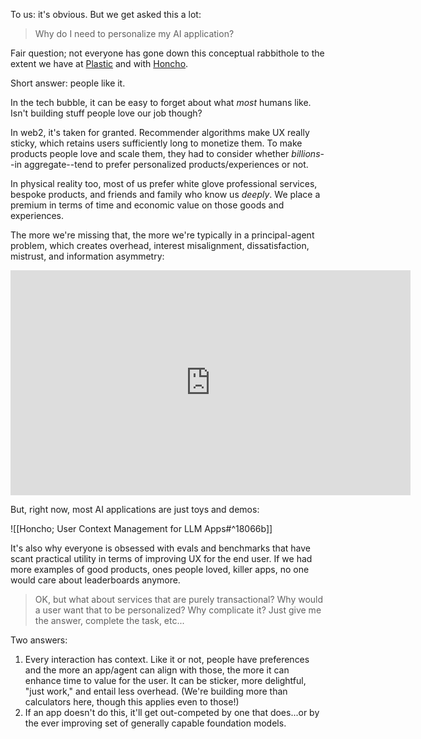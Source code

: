 To us: it's obvious. But we get asked this a lot:

> Why do I need to personalize my AI application?

Fair question; not everyone has gone down this conceptual rabbithole to the extent we have at [Plastic](https://plasticlabs.ai) and with [Honcho](https://honcho.dev).

Short answer: people like it.

In the tech bubble, it can be easy to forget about what *most* humans like. Isn't building stuff people love our job though?

In web2, it's taken for granted. Recommender algorithms make UX really sticky, which retains users sufficiently long to monetize them. To make products people love and scale them, they had to consider whether *billions*--in aggregate--tend to prefer personalized products/experiences or not.

In physical reality too, most of us prefer white glove professional services, bespoke products, and friends and family who know us *deeply*. We place a premium in terms of time and economic value on those goods and experiences.

The more we're missing that, the more we're typically in a principal-agent problem, which creates overhead, interest misalignment, dissatisfaction, mistrust, and information asymmetry:

<iframe src="https://player.vimeo.com/video/868985592?h=deff771ffe&color=F6F5F2&title=0&byline=0&portrait=0" width="640" height="360" frameborder="0" allow="autoplay; fullscreen; picture-in-picture" allowfullscreen></iframe>
  
  
But, right now, most AI applications are just toys and demos:

![[Honcho; User Context Management for LLM Apps#^18066b]]

It's also why everyone is obsessed with evals and benchmarks that have scant practical utility in terms of improving UX for the end user. If we had more examples of good products, ones people loved, killer apps, no one would care about leaderboards anymore.

> OK, but what about services that are purely transactional? Why would a user want that to be personalized? Why complicate it? Just give me the answer, complete the task, etc...

Two answers:

1. Every interaction has context. Like it or not, people have preferences and the more an app/agent can align with those, the more it can enhance time to value for the user. It can be sticker, more delightful, "just work," and entail less overhead. (We're building more than calculators here, though this applies even to those!)
2. If an app doesn't do this, it'll get out-competed by one that does...or by the ever improving set of generally capable foundation models.